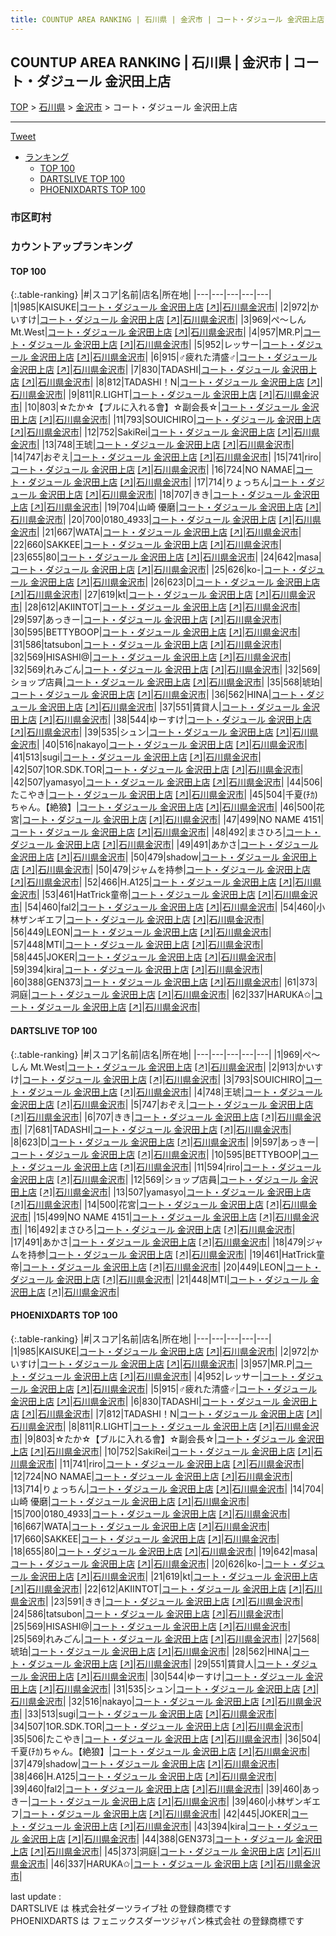 ```yaml
---
title: COUNTUP AREA RANKING | 石川県 | 金沢市 | コート・ダジュール 金沢田上店
---
```

## COUNTUP AREA RANKING | 石川県 | 金沢市 | コート・ダジュール 金沢田上店

[TOP](/darts/rank/) > [石川県](/darts/rank/石川県/) > [金沢市](/darts/rank/石川県/金沢市/) > コート・ダジュール 金沢田上店

___

<a href="https://twitter.com/share?ref_src=twsrc%5Etfw" data-text="COUNTUP AREA RANKING | 石川県金沢市コート・ダジュール 金沢田上店" class="twitter-share-button" data-hashtags="DARTSLIVE,PHOENIXDARTS,darts,ダーツ" data-show-count="false">Tweet</a>

* [ランキング](#カウントアップランキング)
    * [TOP 100](#top-100)
    * [DARTSLIVE TOP 100](#dartslive-top-100)
    * [PHOENIXDARTS TOP 100](#phoenixdarts-top-100)

### 市区町村

<ul>

</ul>

### カウントアップランキング

#### TOP 100



{:.table-ranking}
|#|スコア|名前|店名|所在地|
|---|---|---|---|---|
|1|985|<span class="rank-name-pd">KAISUKE</span>|<a href="/darts/rank/shops/84800.html">コート・ダジュール 金沢田上店</a> <a href="https://vs.phoenixdarts.com/jp/shop/shopDetailInfo/s_84800?s_seq=84800">[↗]</a>|<a href="/darts/rank/石川県/金沢市">石川県金沢市</a>|
|2|972|<span class="rank-name-pd">かいすけ</span>|<a href="/darts/rank/shops/84800.html">コート・ダジュール 金沢田上店</a> <a href="https://vs.phoenixdarts.com/jp/shop/shopDetailInfo/s_84800?s_seq=84800">[↗]</a>|<a href="/darts/rank/石川県/金沢市">石川県金沢市</a>|
|3|969|<span class="rank-name-dl">ぺ～しん Mt.West</span>|<a href="/darts/rank/shops/1b2d31a329b5c910a3f63593b5358cc4.html">コート・ダジュール 金沢田上店</a> <a href="https://search.dartslive.com/jp/shop/1b2d31a329b5c910a3f63593b5358cc4">[↗]</a>|<a href="/darts/rank/石川県/金沢市">石川県金沢市</a>|
|4|957|<span class="rank-name-pd">MR.P</span>|<a href="/darts/rank/shops/84800.html">コート・ダジュール 金沢田上店</a> <a href="https://vs.phoenixdarts.com/jp/shop/shopDetailInfo/s_84800?s_seq=84800">[↗]</a>|<a href="/darts/rank/石川県/金沢市">石川県金沢市</a>|
|5|952|<span class="rank-name-pd">レッサー</span>|<a href="/darts/rank/shops/84800.html">コート・ダジュール 金沢田上店</a> <a href="https://vs.phoenixdarts.com/jp/shop/shopDetailInfo/s_84800?s_seq=84800">[↗]</a>|<a href="/darts/rank/石川県/金沢市">石川県金沢市</a>|
|6|915|<span class="rank-name-pd">♂疲れた清盛♂</span>|<a href="/darts/rank/shops/84800.html">コート・ダジュール 金沢田上店</a> <a href="https://vs.phoenixdarts.com/jp/shop/shopDetailInfo/s_84800?s_seq=84800">[↗]</a>|<a href="/darts/rank/石川県/金沢市">石川県金沢市</a>|
|7|830|<span class="rank-name-pd">TADASHI</span>|<a href="/darts/rank/shops/84800.html">コート・ダジュール 金沢田上店</a> <a href="https://vs.phoenixdarts.com/jp/shop/shopDetailInfo/s_84800?s_seq=84800">[↗]</a>|<a href="/darts/rank/石川県/金沢市">石川県金沢市</a>|
|8|812|<span class="rank-name-pd">TADASHI！N</span>|<a href="/darts/rank/shops/84800.html">コート・ダジュール 金沢田上店</a> <a href="https://vs.phoenixdarts.com/jp/shop/shopDetailInfo/s_84800?s_seq=84800">[↗]</a>|<a href="/darts/rank/石川県/金沢市">石川県金沢市</a>|
|9|811|<span class="rank-name-pd">R.LIGHT</span>|<a href="/darts/rank/shops/84800.html">コート・ダジュール 金沢田上店</a> <a href="https://vs.phoenixdarts.com/jp/shop/shopDetailInfo/s_84800?s_seq=84800">[↗]</a>|<a href="/darts/rank/石川県/金沢市">石川県金沢市</a>|
|10|803|<span class="rank-name-pd">☆たか☆【ブルに入れる會】☆副会長☆</span>|<a href="/darts/rank/shops/84800.html">コート・ダジュール 金沢田上店</a> <a href="https://vs.phoenixdarts.com/jp/shop/shopDetailInfo/s_84800?s_seq=84800">[↗]</a>|<a href="/darts/rank/石川県/金沢市">石川県金沢市</a>|
|11|793|<span class="rank-name-dl">SOUICHIRO</span>|<a href="/darts/rank/shops/1b2d31a329b5c910a3f63593b5358cc4.html">コート・ダジュール 金沢田上店</a> <a href="https://search.dartslive.com/jp/shop/1b2d31a329b5c910a3f63593b5358cc4">[↗]</a>|<a href="/darts/rank/石川県/金沢市">石川県金沢市</a>|
|12|752|<span class="rank-name-pd">SakiRei</span>|<a href="/darts/rank/shops/84800.html">コート・ダジュール 金沢田上店</a> <a href="https://vs.phoenixdarts.com/jp/shop/shopDetailInfo/s_84800?s_seq=84800">[↗]</a>|<a href="/darts/rank/石川県/金沢市">石川県金沢市</a>|
|13|748|<span class="rank-name-dl">王琥</span>|<a href="/darts/rank/shops/1b2d31a329b5c910a3f63593b5358cc4.html">コート・ダジュール 金沢田上店</a> <a href="https://search.dartslive.com/jp/shop/1b2d31a329b5c910a3f63593b5358cc4">[↗]</a>|<a href="/darts/rank/石川県/金沢市">石川県金沢市</a>|
|14|747|<span class="rank-name-dl">おぞえ</span>|<a href="/darts/rank/shops/1b2d31a329b5c910a3f63593b5358cc4.html">コート・ダジュール 金沢田上店</a> <a href="https://search.dartslive.com/jp/shop/1b2d31a329b5c910a3f63593b5358cc4">[↗]</a>|<a href="/darts/rank/石川県/金沢市">石川県金沢市</a>|
|15|741|<span class="rank-name-pd">riro</span>|<a href="/darts/rank/shops/84800.html">コート・ダジュール 金沢田上店</a> <a href="https://vs.phoenixdarts.com/jp/shop/shopDetailInfo/s_84800?s_seq=84800">[↗]</a>|<a href="/darts/rank/石川県/金沢市">石川県金沢市</a>|
|16|724|<span class="rank-name-pd">NO NAMAE</span>|<a href="/darts/rank/shops/84800.html">コート・ダジュール 金沢田上店</a> <a href="https://vs.phoenixdarts.com/jp/shop/shopDetailInfo/s_84800?s_seq=84800">[↗]</a>|<a href="/darts/rank/石川県/金沢市">石川県金沢市</a>|
|17|714|<span class="rank-name-pd">りょっちん</span>|<a href="/darts/rank/shops/84800.html">コート・ダジュール 金沢田上店</a> <a href="https://vs.phoenixdarts.com/jp/shop/shopDetailInfo/s_84800?s_seq=84800">[↗]</a>|<a href="/darts/rank/石川県/金沢市">石川県金沢市</a>|
|18|707|<span class="rank-name-dl">きき</span>|<a href="/darts/rank/shops/1b2d31a329b5c910a3f63593b5358cc4.html">コート・ダジュール 金沢田上店</a> <a href="https://search.dartslive.com/jp/shop/1b2d31a329b5c910a3f63593b5358cc4">[↗]</a>|<a href="/darts/rank/石川県/金沢市">石川県金沢市</a>|
|19|704|<span class="rank-name-pd"><span class="pro-icon-pd"></span>山崎 優磨</span>|<a href="/darts/rank/shops/84800.html">コート・ダジュール 金沢田上店</a> <a href="https://vs.phoenixdarts.com/jp/shop/shopDetailInfo/s_84800?s_seq=84800">[↗]</a>|<a href="/darts/rank/石川県/金沢市">石川県金沢市</a>|
|20|700|<span class="rank-name-pd">0180_4933</span>|<a href="/darts/rank/shops/84800.html">コート・ダジュール 金沢田上店</a> <a href="https://vs.phoenixdarts.com/jp/shop/shopDetailInfo/s_84800?s_seq=84800">[↗]</a>|<a href="/darts/rank/石川県/金沢市">石川県金沢市</a>|
|21|667|<span class="rank-name-pd">WATA</span>|<a href="/darts/rank/shops/84800.html">コート・ダジュール 金沢田上店</a> <a href="https://vs.phoenixdarts.com/jp/shop/shopDetailInfo/s_84800?s_seq=84800">[↗]</a>|<a href="/darts/rank/石川県/金沢市">石川県金沢市</a>|
|22|660|<span class="rank-name-pd">SAKKEE</span>|<a href="/darts/rank/shops/84800.html">コート・ダジュール 金沢田上店</a> <a href="https://vs.phoenixdarts.com/jp/shop/shopDetailInfo/s_84800?s_seq=84800">[↗]</a>|<a href="/darts/rank/石川県/金沢市">石川県金沢市</a>|
|23|655|<span class="rank-name-pd">80</span>|<a href="/darts/rank/shops/84800.html">コート・ダジュール 金沢田上店</a> <a href="https://vs.phoenixdarts.com/jp/shop/shopDetailInfo/s_84800?s_seq=84800">[↗]</a>|<a href="/darts/rank/石川県/金沢市">石川県金沢市</a>|
|24|642|<span class="rank-name-pd">masa</span>|<a href="/darts/rank/shops/84800.html">コート・ダジュール 金沢田上店</a> <a href="https://vs.phoenixdarts.com/jp/shop/shopDetailInfo/s_84800?s_seq=84800">[↗]</a>|<a href="/darts/rank/石川県/金沢市">石川県金沢市</a>|
|25|626|<span class="rank-name-pd">ko-</span>|<a href="/darts/rank/shops/84800.html">コート・ダジュール 金沢田上店</a> <a href="https://vs.phoenixdarts.com/jp/shop/shopDetailInfo/s_84800?s_seq=84800">[↗]</a>|<a href="/darts/rank/石川県/金沢市">石川県金沢市</a>|
|26|623|<span class="rank-name-dl">D</span>|<a href="/darts/rank/shops/1b2d31a329b5c910a3f63593b5358cc4.html">コート・ダジュール 金沢田上店</a> <a href="https://search.dartslive.com/jp/shop/1b2d31a329b5c910a3f63593b5358cc4">[↗]</a>|<a href="/darts/rank/石川県/金沢市">石川県金沢市</a>|
|27|619|<span class="rank-name-pd">kt</span>|<a href="/darts/rank/shops/84800.html">コート・ダジュール 金沢田上店</a> <a href="https://vs.phoenixdarts.com/jp/shop/shopDetailInfo/s_84800?s_seq=84800">[↗]</a>|<a href="/darts/rank/石川県/金沢市">石川県金沢市</a>|
|28|612|<span class="rank-name-pd">AKIINTOT</span>|<a href="/darts/rank/shops/84800.html">コート・ダジュール 金沢田上店</a> <a href="https://vs.phoenixdarts.com/jp/shop/shopDetailInfo/s_84800?s_seq=84800">[↗]</a>|<a href="/darts/rank/石川県/金沢市">石川県金沢市</a>|
|29|597|<span class="rank-name-dl">あっきー</span>|<a href="/darts/rank/shops/1b2d31a329b5c910a3f63593b5358cc4.html">コート・ダジュール 金沢田上店</a> <a href="https://search.dartslive.com/jp/shop/1b2d31a329b5c910a3f63593b5358cc4">[↗]</a>|<a href="/darts/rank/石川県/金沢市">石川県金沢市</a>|
|30|595|<span class="rank-name-dl">BETTYBOOP</span>|<a href="/darts/rank/shops/1b2d31a329b5c910a3f63593b5358cc4.html">コート・ダジュール 金沢田上店</a> <a href="https://search.dartslive.com/jp/shop/1b2d31a329b5c910a3f63593b5358cc4">[↗]</a>|<a href="/darts/rank/石川県/金沢市">石川県金沢市</a>|
|31|586|<span class="rank-name-pd">tatsubon</span>|<a href="/darts/rank/shops/84800.html">コート・ダジュール 金沢田上店</a> <a href="https://vs.phoenixdarts.com/jp/shop/shopDetailInfo/s_84800?s_seq=84800">[↗]</a>|<a href="/darts/rank/石川県/金沢市">石川県金沢市</a>|
|32|569|<span class="rank-name-pd">HISASHI@</span>|<a href="/darts/rank/shops/84800.html">コート・ダジュール 金沢田上店</a> <a href="https://vs.phoenixdarts.com/jp/shop/shopDetailInfo/s_84800?s_seq=84800">[↗]</a>|<a href="/darts/rank/石川県/金沢市">石川県金沢市</a>|
|32|569|<span class="rank-name-pd">れみごん</span>|<a href="/darts/rank/shops/84800.html">コート・ダジュール 金沢田上店</a> <a href="https://vs.phoenixdarts.com/jp/shop/shopDetailInfo/s_84800?s_seq=84800">[↗]</a>|<a href="/darts/rank/石川県/金沢市">石川県金沢市</a>|
|32|569|<span class="rank-name-dl">ショップ店員</span>|<a href="/darts/rank/shops/1b2d31a329b5c910a3f63593b5358cc4.html">コート・ダジュール 金沢田上店</a> <a href="https://search.dartslive.com/jp/shop/1b2d31a329b5c910a3f63593b5358cc4">[↗]</a>|<a href="/darts/rank/石川県/金沢市">石川県金沢市</a>|
|35|568|<span class="rank-name-pd">琥珀</span>|<a href="/darts/rank/shops/84800.html">コート・ダジュール 金沢田上店</a> <a href="https://vs.phoenixdarts.com/jp/shop/shopDetailInfo/s_84800?s_seq=84800">[↗]</a>|<a href="/darts/rank/石川県/金沢市">石川県金沢市</a>|
|36|562|<span class="rank-name-pd">HINA</span>|<a href="/darts/rank/shops/84800.html">コート・ダジュール 金沢田上店</a> <a href="https://vs.phoenixdarts.com/jp/shop/shopDetailInfo/s_84800?s_seq=84800">[↗]</a>|<a href="/darts/rank/石川県/金沢市">石川県金沢市</a>|
|37|551|<span class="rank-name-pd">賃貸人</span>|<a href="/darts/rank/shops/84800.html">コート・ダジュール 金沢田上店</a> <a href="https://vs.phoenixdarts.com/jp/shop/shopDetailInfo/s_84800?s_seq=84800">[↗]</a>|<a href="/darts/rank/石川県/金沢市">石川県金沢市</a>|
|38|544|<span class="rank-name-pd">ゆーすけ</span>|<a href="/darts/rank/shops/84800.html">コート・ダジュール 金沢田上店</a> <a href="https://vs.phoenixdarts.com/jp/shop/shopDetailInfo/s_84800?s_seq=84800">[↗]</a>|<a href="/darts/rank/石川県/金沢市">石川県金沢市</a>|
|39|535|<span class="rank-name-pd">シュン</span>|<a href="/darts/rank/shops/84800.html">コート・ダジュール 金沢田上店</a> <a href="https://vs.phoenixdarts.com/jp/shop/shopDetailInfo/s_84800?s_seq=84800">[↗]</a>|<a href="/darts/rank/石川県/金沢市">石川県金沢市</a>|
|40|516|<span class="rank-name-pd">nakayo</span>|<a href="/darts/rank/shops/84800.html">コート・ダジュール 金沢田上店</a> <a href="https://vs.phoenixdarts.com/jp/shop/shopDetailInfo/s_84800?s_seq=84800">[↗]</a>|<a href="/darts/rank/石川県/金沢市">石川県金沢市</a>|
|41|513|<span class="rank-name-pd">sugi</span>|<a href="/darts/rank/shops/84800.html">コート・ダジュール 金沢田上店</a> <a href="https://vs.phoenixdarts.com/jp/shop/shopDetailInfo/s_84800?s_seq=84800">[↗]</a>|<a href="/darts/rank/石川県/金沢市">石川県金沢市</a>|
|42|507|<span class="rank-name-pd">1OR.SDK.TOR</span>|<a href="/darts/rank/shops/84800.html">コート・ダジュール 金沢田上店</a> <a href="https://vs.phoenixdarts.com/jp/shop/shopDetailInfo/s_84800?s_seq=84800">[↗]</a>|<a href="/darts/rank/石川県/金沢市">石川県金沢市</a>|
|42|507|<span class="rank-name-dl">yamasyo</span>|<a href="/darts/rank/shops/1b2d31a329b5c910a3f63593b5358cc4.html">コート・ダジュール 金沢田上店</a> <a href="https://search.dartslive.com/jp/shop/1b2d31a329b5c910a3f63593b5358cc4">[↗]</a>|<a href="/darts/rank/石川県/金沢市">石川県金沢市</a>|
|44|506|<span class="rank-name-pd">たこやき</span>|<a href="/darts/rank/shops/84800.html">コート・ダジュール 金沢田上店</a> <a href="https://vs.phoenixdarts.com/jp/shop/shopDetailInfo/s_84800?s_seq=84800">[↗]</a>|<a href="/darts/rank/石川県/金沢市">石川県金沢市</a>|
|45|504|<span class="rank-name-pd">千夏(ﾁｶ)ちゃん｡【絶狼】</span>|<a href="/darts/rank/shops/84800.html">コート・ダジュール 金沢田上店</a> <a href="https://vs.phoenixdarts.com/jp/shop/shopDetailInfo/s_84800?s_seq=84800">[↗]</a>|<a href="/darts/rank/石川県/金沢市">石川県金沢市</a>|
|46|500|<span class="rank-name-dl">花宮</span>|<a href="/darts/rank/shops/1b2d31a329b5c910a3f63593b5358cc4.html">コート・ダジュール 金沢田上店</a> <a href="https://search.dartslive.com/jp/shop/1b2d31a329b5c910a3f63593b5358cc4">[↗]</a>|<a href="/darts/rank/石川県/金沢市">石川県金沢市</a>|
|47|499|<span class="rank-name-dl">NO NAME 4151</span>|<a href="/darts/rank/shops/1b2d31a329b5c910a3f63593b5358cc4.html">コート・ダジュール 金沢田上店</a> <a href="https://search.dartslive.com/jp/shop/1b2d31a329b5c910a3f63593b5358cc4">[↗]</a>|<a href="/darts/rank/石川県/金沢市">石川県金沢市</a>|
|48|492|<span class="rank-name-dl">まさひろ</span>|<a href="/darts/rank/shops/1b2d31a329b5c910a3f63593b5358cc4.html">コート・ダジュール 金沢田上店</a> <a href="https://search.dartslive.com/jp/shop/1b2d31a329b5c910a3f63593b5358cc4">[↗]</a>|<a href="/darts/rank/石川県/金沢市">石川県金沢市</a>|
|49|491|<span class="rank-name-dl">あかさ</span>|<a href="/darts/rank/shops/1b2d31a329b5c910a3f63593b5358cc4.html">コート・ダジュール 金沢田上店</a> <a href="https://search.dartslive.com/jp/shop/1b2d31a329b5c910a3f63593b5358cc4">[↗]</a>|<a href="/darts/rank/石川県/金沢市">石川県金沢市</a>|
|50|479|<span class="rank-name-pd">shadow</span>|<a href="/darts/rank/shops/84800.html">コート・ダジュール 金沢田上店</a> <a href="https://vs.phoenixdarts.com/jp/shop/shopDetailInfo/s_84800?s_seq=84800">[↗]</a>|<a href="/darts/rank/石川県/金沢市">石川県金沢市</a>|
|50|479|<span class="rank-name-dl">ジャムを持参</span>|<a href="/darts/rank/shops/1b2d31a329b5c910a3f63593b5358cc4.html">コート・ダジュール 金沢田上店</a> <a href="https://search.dartslive.com/jp/shop/1b2d31a329b5c910a3f63593b5358cc4">[↗]</a>|<a href="/darts/rank/石川県/金沢市">石川県金沢市</a>|
|52|466|<span class="rank-name-pd">H.A125</span>|<a href="/darts/rank/shops/84800.html">コート・ダジュール 金沢田上店</a> <a href="https://vs.phoenixdarts.com/jp/shop/shopDetailInfo/s_84800?s_seq=84800">[↗]</a>|<a href="/darts/rank/石川県/金沢市">石川県金沢市</a>|
|53|461|<span class="rank-name-dl">HatTrick童帝</span>|<a href="/darts/rank/shops/1b2d31a329b5c910a3f63593b5358cc4.html">コート・ダジュール 金沢田上店</a> <a href="https://search.dartslive.com/jp/shop/1b2d31a329b5c910a3f63593b5358cc4">[↗]</a>|<a href="/darts/rank/石川県/金沢市">石川県金沢市</a>|
|54|460|<span class="rank-name-pd">fal2</span>|<a href="/darts/rank/shops/84800.html">コート・ダジュール 金沢田上店</a> <a href="https://vs.phoenixdarts.com/jp/shop/shopDetailInfo/s_84800?s_seq=84800">[↗]</a>|<a href="/darts/rank/石川県/金沢市">石川県金沢市</a>|
|54|460|<span class="rank-name-pd">小林ザンギエフ</span>|<a href="/darts/rank/shops/84800.html">コート・ダジュール 金沢田上店</a> <a href="https://vs.phoenixdarts.com/jp/shop/shopDetailInfo/s_84800?s_seq=84800">[↗]</a>|<a href="/darts/rank/石川県/金沢市">石川県金沢市</a>|
|56|449|<span class="rank-name-dl">LEON</span>|<a href="/darts/rank/shops/1b2d31a329b5c910a3f63593b5358cc4.html">コート・ダジュール 金沢田上店</a> <a href="https://search.dartslive.com/jp/shop/1b2d31a329b5c910a3f63593b5358cc4">[↗]</a>|<a href="/darts/rank/石川県/金沢市">石川県金沢市</a>|
|57|448|<span class="rank-name-dl">MTI</span>|<a href="/darts/rank/shops/1b2d31a329b5c910a3f63593b5358cc4.html">コート・ダジュール 金沢田上店</a> <a href="https://search.dartslive.com/jp/shop/1b2d31a329b5c910a3f63593b5358cc4">[↗]</a>|<a href="/darts/rank/石川県/金沢市">石川県金沢市</a>|
|58|445|<span class="rank-name-pd">JOKER</span>|<a href="/darts/rank/shops/84800.html">コート・ダジュール 金沢田上店</a> <a href="https://vs.phoenixdarts.com/jp/shop/shopDetailInfo/s_84800?s_seq=84800">[↗]</a>|<a href="/darts/rank/石川県/金沢市">石川県金沢市</a>|
|59|394|<span class="rank-name-pd">kira</span>|<a href="/darts/rank/shops/84800.html">コート・ダジュール 金沢田上店</a> <a href="https://vs.phoenixdarts.com/jp/shop/shopDetailInfo/s_84800?s_seq=84800">[↗]</a>|<a href="/darts/rank/石川県/金沢市">石川県金沢市</a>|
|60|388|<span class="rank-name-pd">GEN373</span>|<a href="/darts/rank/shops/84800.html">コート・ダジュール 金沢田上店</a> <a href="https://vs.phoenixdarts.com/jp/shop/shopDetailInfo/s_84800?s_seq=84800">[↗]</a>|<a href="/darts/rank/石川県/金沢市">石川県金沢市</a>|
|61|373|<span class="rank-name-pd">洞庭</span>|<a href="/darts/rank/shops/84800.html">コート・ダジュール 金沢田上店</a> <a href="https://vs.phoenixdarts.com/jp/shop/shopDetailInfo/s_84800?s_seq=84800">[↗]</a>|<a href="/darts/rank/石川県/金沢市">石川県金沢市</a>|
|62|337|<span class="rank-name-pd">HARUKA✩</span>|<a href="/darts/rank/shops/84800.html">コート・ダジュール 金沢田上店</a> <a href="https://vs.phoenixdarts.com/jp/shop/shopDetailInfo/s_84800?s_seq=84800">[↗]</a>|<a href="/darts/rank/石川県/金沢市">石川県金沢市</a>|


#### DARTSLIVE TOP 100



{:.table-ranking}
|#|スコア|名前|店名|所在地|
|---|---|---|---|---|
|1|969|<span class="rank-name-dl">ぺ～しん Mt.West</span>|<a href="/darts/rank/shops/1b2d31a329b5c910a3f63593b5358cc4.html">コート・ダジュール 金沢田上店</a> <a href="https://search.dartslive.com/jp/shop/1b2d31a329b5c910a3f63593b5358cc4">[↗]</a>|<a href="/darts/rank/石川県/金沢市">石川県金沢市</a>|
|2|913|<span class="rank-name-dl">かいすけ</span>|<a href="/darts/rank/shops/1b2d31a329b5c910a3f63593b5358cc4.html">コート・ダジュール 金沢田上店</a> <a href="https://search.dartslive.com/jp/shop/1b2d31a329b5c910a3f63593b5358cc4">[↗]</a>|<a href="/darts/rank/石川県/金沢市">石川県金沢市</a>|
|3|793|<span class="rank-name-dl">SOUICHIRO</span>|<a href="/darts/rank/shops/1b2d31a329b5c910a3f63593b5358cc4.html">コート・ダジュール 金沢田上店</a> <a href="https://search.dartslive.com/jp/shop/1b2d31a329b5c910a3f63593b5358cc4">[↗]</a>|<a href="/darts/rank/石川県/金沢市">石川県金沢市</a>|
|4|748|<span class="rank-name-dl">王琥</span>|<a href="/darts/rank/shops/1b2d31a329b5c910a3f63593b5358cc4.html">コート・ダジュール 金沢田上店</a> <a href="https://search.dartslive.com/jp/shop/1b2d31a329b5c910a3f63593b5358cc4">[↗]</a>|<a href="/darts/rank/石川県/金沢市">石川県金沢市</a>|
|5|747|<span class="rank-name-dl">おぞえ</span>|<a href="/darts/rank/shops/1b2d31a329b5c910a3f63593b5358cc4.html">コート・ダジュール 金沢田上店</a> <a href="https://search.dartslive.com/jp/shop/1b2d31a329b5c910a3f63593b5358cc4">[↗]</a>|<a href="/darts/rank/石川県/金沢市">石川県金沢市</a>|
|6|707|<span class="rank-name-dl">きき</span>|<a href="/darts/rank/shops/1b2d31a329b5c910a3f63593b5358cc4.html">コート・ダジュール 金沢田上店</a> <a href="https://search.dartslive.com/jp/shop/1b2d31a329b5c910a3f63593b5358cc4">[↗]</a>|<a href="/darts/rank/石川県/金沢市">石川県金沢市</a>|
|7|681|<span class="rank-name-dl">TADASHI</span>|<a href="/darts/rank/shops/1b2d31a329b5c910a3f63593b5358cc4.html">コート・ダジュール 金沢田上店</a> <a href="https://search.dartslive.com/jp/shop/1b2d31a329b5c910a3f63593b5358cc4">[↗]</a>|<a href="/darts/rank/石川県/金沢市">石川県金沢市</a>|
|8|623|<span class="rank-name-dl">D</span>|<a href="/darts/rank/shops/1b2d31a329b5c910a3f63593b5358cc4.html">コート・ダジュール 金沢田上店</a> <a href="https://search.dartslive.com/jp/shop/1b2d31a329b5c910a3f63593b5358cc4">[↗]</a>|<a href="/darts/rank/石川県/金沢市">石川県金沢市</a>|
|9|597|<span class="rank-name-dl">あっきー</span>|<a href="/darts/rank/shops/1b2d31a329b5c910a3f63593b5358cc4.html">コート・ダジュール 金沢田上店</a> <a href="https://search.dartslive.com/jp/shop/1b2d31a329b5c910a3f63593b5358cc4">[↗]</a>|<a href="/darts/rank/石川県/金沢市">石川県金沢市</a>|
|10|595|<span class="rank-name-dl">BETTYBOOP</span>|<a href="/darts/rank/shops/1b2d31a329b5c910a3f63593b5358cc4.html">コート・ダジュール 金沢田上店</a> <a href="https://search.dartslive.com/jp/shop/1b2d31a329b5c910a3f63593b5358cc4">[↗]</a>|<a href="/darts/rank/石川県/金沢市">石川県金沢市</a>|
|11|594|<span class="rank-name-dl">riro</span>|<a href="/darts/rank/shops/1b2d31a329b5c910a3f63593b5358cc4.html">コート・ダジュール 金沢田上店</a> <a href="https://search.dartslive.com/jp/shop/1b2d31a329b5c910a3f63593b5358cc4">[↗]</a>|<a href="/darts/rank/石川県/金沢市">石川県金沢市</a>|
|12|569|<span class="rank-name-dl">ショップ店員</span>|<a href="/darts/rank/shops/1b2d31a329b5c910a3f63593b5358cc4.html">コート・ダジュール 金沢田上店</a> <a href="https://search.dartslive.com/jp/shop/1b2d31a329b5c910a3f63593b5358cc4">[↗]</a>|<a href="/darts/rank/石川県/金沢市">石川県金沢市</a>|
|13|507|<span class="rank-name-dl">yamasyo</span>|<a href="/darts/rank/shops/1b2d31a329b5c910a3f63593b5358cc4.html">コート・ダジュール 金沢田上店</a> <a href="https://search.dartslive.com/jp/shop/1b2d31a329b5c910a3f63593b5358cc4">[↗]</a>|<a href="/darts/rank/石川県/金沢市">石川県金沢市</a>|
|14|500|<span class="rank-name-dl">花宮</span>|<a href="/darts/rank/shops/1b2d31a329b5c910a3f63593b5358cc4.html">コート・ダジュール 金沢田上店</a> <a href="https://search.dartslive.com/jp/shop/1b2d31a329b5c910a3f63593b5358cc4">[↗]</a>|<a href="/darts/rank/石川県/金沢市">石川県金沢市</a>|
|15|499|<span class="rank-name-dl">NO NAME 4151</span>|<a href="/darts/rank/shops/1b2d31a329b5c910a3f63593b5358cc4.html">コート・ダジュール 金沢田上店</a> <a href="https://search.dartslive.com/jp/shop/1b2d31a329b5c910a3f63593b5358cc4">[↗]</a>|<a href="/darts/rank/石川県/金沢市">石川県金沢市</a>|
|16|492|<span class="rank-name-dl">まさひろ</span>|<a href="/darts/rank/shops/1b2d31a329b5c910a3f63593b5358cc4.html">コート・ダジュール 金沢田上店</a> <a href="https://search.dartslive.com/jp/shop/1b2d31a329b5c910a3f63593b5358cc4">[↗]</a>|<a href="/darts/rank/石川県/金沢市">石川県金沢市</a>|
|17|491|<span class="rank-name-dl">あかさ</span>|<a href="/darts/rank/shops/1b2d31a329b5c910a3f63593b5358cc4.html">コート・ダジュール 金沢田上店</a> <a href="https://search.dartslive.com/jp/shop/1b2d31a329b5c910a3f63593b5358cc4">[↗]</a>|<a href="/darts/rank/石川県/金沢市">石川県金沢市</a>|
|18|479|<span class="rank-name-dl">ジャムを持参</span>|<a href="/darts/rank/shops/1b2d31a329b5c910a3f63593b5358cc4.html">コート・ダジュール 金沢田上店</a> <a href="https://search.dartslive.com/jp/shop/1b2d31a329b5c910a3f63593b5358cc4">[↗]</a>|<a href="/darts/rank/石川県/金沢市">石川県金沢市</a>|
|19|461|<span class="rank-name-dl">HatTrick童帝</span>|<a href="/darts/rank/shops/1b2d31a329b5c910a3f63593b5358cc4.html">コート・ダジュール 金沢田上店</a> <a href="https://search.dartslive.com/jp/shop/1b2d31a329b5c910a3f63593b5358cc4">[↗]</a>|<a href="/darts/rank/石川県/金沢市">石川県金沢市</a>|
|20|449|<span class="rank-name-dl">LEON</span>|<a href="/darts/rank/shops/1b2d31a329b5c910a3f63593b5358cc4.html">コート・ダジュール 金沢田上店</a> <a href="https://search.dartslive.com/jp/shop/1b2d31a329b5c910a3f63593b5358cc4">[↗]</a>|<a href="/darts/rank/石川県/金沢市">石川県金沢市</a>|
|21|448|<span class="rank-name-dl">MTI</span>|<a href="/darts/rank/shops/1b2d31a329b5c910a3f63593b5358cc4.html">コート・ダジュール 金沢田上店</a> <a href="https://search.dartslive.com/jp/shop/1b2d31a329b5c910a3f63593b5358cc4">[↗]</a>|<a href="/darts/rank/石川県/金沢市">石川県金沢市</a>|


#### PHOENIXDARTS TOP 100



{:.table-ranking}
|#|スコア|名前|店名|所在地|
|---|---|---|---|---|
|1|985|<span class="rank-name-pd">KAISUKE</span>|<a href="/darts/rank/shops/84800.html">コート・ダジュール 金沢田上店</a> <a href="https://vs.phoenixdarts.com/jp/shop/shopDetailInfo/s_84800?s_seq=84800">[↗]</a>|<a href="/darts/rank/石川県/金沢市">石川県金沢市</a>|
|2|972|<span class="rank-name-pd">かいすけ</span>|<a href="/darts/rank/shops/84800.html">コート・ダジュール 金沢田上店</a> <a href="https://vs.phoenixdarts.com/jp/shop/shopDetailInfo/s_84800?s_seq=84800">[↗]</a>|<a href="/darts/rank/石川県/金沢市">石川県金沢市</a>|
|3|957|<span class="rank-name-pd">MR.P</span>|<a href="/darts/rank/shops/84800.html">コート・ダジュール 金沢田上店</a> <a href="https://vs.phoenixdarts.com/jp/shop/shopDetailInfo/s_84800?s_seq=84800">[↗]</a>|<a href="/darts/rank/石川県/金沢市">石川県金沢市</a>|
|4|952|<span class="rank-name-pd">レッサー</span>|<a href="/darts/rank/shops/84800.html">コート・ダジュール 金沢田上店</a> <a href="https://vs.phoenixdarts.com/jp/shop/shopDetailInfo/s_84800?s_seq=84800">[↗]</a>|<a href="/darts/rank/石川県/金沢市">石川県金沢市</a>|
|5|915|<span class="rank-name-pd">♂疲れた清盛♂</span>|<a href="/darts/rank/shops/84800.html">コート・ダジュール 金沢田上店</a> <a href="https://vs.phoenixdarts.com/jp/shop/shopDetailInfo/s_84800?s_seq=84800">[↗]</a>|<a href="/darts/rank/石川県/金沢市">石川県金沢市</a>|
|6|830|<span class="rank-name-pd">TADASHI</span>|<a href="/darts/rank/shops/84800.html">コート・ダジュール 金沢田上店</a> <a href="https://vs.phoenixdarts.com/jp/shop/shopDetailInfo/s_84800?s_seq=84800">[↗]</a>|<a href="/darts/rank/石川県/金沢市">石川県金沢市</a>|
|7|812|<span class="rank-name-pd">TADASHI！N</span>|<a href="/darts/rank/shops/84800.html">コート・ダジュール 金沢田上店</a> <a href="https://vs.phoenixdarts.com/jp/shop/shopDetailInfo/s_84800?s_seq=84800">[↗]</a>|<a href="/darts/rank/石川県/金沢市">石川県金沢市</a>|
|8|811|<span class="rank-name-pd">R.LIGHT</span>|<a href="/darts/rank/shops/84800.html">コート・ダジュール 金沢田上店</a> <a href="https://vs.phoenixdarts.com/jp/shop/shopDetailInfo/s_84800?s_seq=84800">[↗]</a>|<a href="/darts/rank/石川県/金沢市">石川県金沢市</a>|
|9|803|<span class="rank-name-pd">☆たか☆【ブルに入れる會】☆副会長☆</span>|<a href="/darts/rank/shops/84800.html">コート・ダジュール 金沢田上店</a> <a href="https://vs.phoenixdarts.com/jp/shop/shopDetailInfo/s_84800?s_seq=84800">[↗]</a>|<a href="/darts/rank/石川県/金沢市">石川県金沢市</a>|
|10|752|<span class="rank-name-pd">SakiRei</span>|<a href="/darts/rank/shops/84800.html">コート・ダジュール 金沢田上店</a> <a href="https://vs.phoenixdarts.com/jp/shop/shopDetailInfo/s_84800?s_seq=84800">[↗]</a>|<a href="/darts/rank/石川県/金沢市">石川県金沢市</a>|
|11|741|<span class="rank-name-pd">riro</span>|<a href="/darts/rank/shops/84800.html">コート・ダジュール 金沢田上店</a> <a href="https://vs.phoenixdarts.com/jp/shop/shopDetailInfo/s_84800?s_seq=84800">[↗]</a>|<a href="/darts/rank/石川県/金沢市">石川県金沢市</a>|
|12|724|<span class="rank-name-pd">NO NAMAE</span>|<a href="/darts/rank/shops/84800.html">コート・ダジュール 金沢田上店</a> <a href="https://vs.phoenixdarts.com/jp/shop/shopDetailInfo/s_84800?s_seq=84800">[↗]</a>|<a href="/darts/rank/石川県/金沢市">石川県金沢市</a>|
|13|714|<span class="rank-name-pd">りょっちん</span>|<a href="/darts/rank/shops/84800.html">コート・ダジュール 金沢田上店</a> <a href="https://vs.phoenixdarts.com/jp/shop/shopDetailInfo/s_84800?s_seq=84800">[↗]</a>|<a href="/darts/rank/石川県/金沢市">石川県金沢市</a>|
|14|704|<span class="rank-name-pd"><span class="pro-icon-pd"></span>山崎 優磨</span>|<a href="/darts/rank/shops/84800.html">コート・ダジュール 金沢田上店</a> <a href="https://vs.phoenixdarts.com/jp/shop/shopDetailInfo/s_84800?s_seq=84800">[↗]</a>|<a href="/darts/rank/石川県/金沢市">石川県金沢市</a>|
|15|700|<span class="rank-name-pd">0180_4933</span>|<a href="/darts/rank/shops/84800.html">コート・ダジュール 金沢田上店</a> <a href="https://vs.phoenixdarts.com/jp/shop/shopDetailInfo/s_84800?s_seq=84800">[↗]</a>|<a href="/darts/rank/石川県/金沢市">石川県金沢市</a>|
|16|667|<span class="rank-name-pd">WATA</span>|<a href="/darts/rank/shops/84800.html">コート・ダジュール 金沢田上店</a> <a href="https://vs.phoenixdarts.com/jp/shop/shopDetailInfo/s_84800?s_seq=84800">[↗]</a>|<a href="/darts/rank/石川県/金沢市">石川県金沢市</a>|
|17|660|<span class="rank-name-pd">SAKKEE</span>|<a href="/darts/rank/shops/84800.html">コート・ダジュール 金沢田上店</a> <a href="https://vs.phoenixdarts.com/jp/shop/shopDetailInfo/s_84800?s_seq=84800">[↗]</a>|<a href="/darts/rank/石川県/金沢市">石川県金沢市</a>|
|18|655|<span class="rank-name-pd">80</span>|<a href="/darts/rank/shops/84800.html">コート・ダジュール 金沢田上店</a> <a href="https://vs.phoenixdarts.com/jp/shop/shopDetailInfo/s_84800?s_seq=84800">[↗]</a>|<a href="/darts/rank/石川県/金沢市">石川県金沢市</a>|
|19|642|<span class="rank-name-pd">masa</span>|<a href="/darts/rank/shops/84800.html">コート・ダジュール 金沢田上店</a> <a href="https://vs.phoenixdarts.com/jp/shop/shopDetailInfo/s_84800?s_seq=84800">[↗]</a>|<a href="/darts/rank/石川県/金沢市">石川県金沢市</a>|
|20|626|<span class="rank-name-pd">ko-</span>|<a href="/darts/rank/shops/84800.html">コート・ダジュール 金沢田上店</a> <a href="https://vs.phoenixdarts.com/jp/shop/shopDetailInfo/s_84800?s_seq=84800">[↗]</a>|<a href="/darts/rank/石川県/金沢市">石川県金沢市</a>|
|21|619|<span class="rank-name-pd">kt</span>|<a href="/darts/rank/shops/84800.html">コート・ダジュール 金沢田上店</a> <a href="https://vs.phoenixdarts.com/jp/shop/shopDetailInfo/s_84800?s_seq=84800">[↗]</a>|<a href="/darts/rank/石川県/金沢市">石川県金沢市</a>|
|22|612|<span class="rank-name-pd">AKIINTOT</span>|<a href="/darts/rank/shops/84800.html">コート・ダジュール 金沢田上店</a> <a href="https://vs.phoenixdarts.com/jp/shop/shopDetailInfo/s_84800?s_seq=84800">[↗]</a>|<a href="/darts/rank/石川県/金沢市">石川県金沢市</a>|
|23|591|<span class="rank-name-pd">きき</span>|<a href="/darts/rank/shops/84800.html">コート・ダジュール 金沢田上店</a> <a href="https://vs.phoenixdarts.com/jp/shop/shopDetailInfo/s_84800?s_seq=84800">[↗]</a>|<a href="/darts/rank/石川県/金沢市">石川県金沢市</a>|
|24|586|<span class="rank-name-pd">tatsubon</span>|<a href="/darts/rank/shops/84800.html">コート・ダジュール 金沢田上店</a> <a href="https://vs.phoenixdarts.com/jp/shop/shopDetailInfo/s_84800?s_seq=84800">[↗]</a>|<a href="/darts/rank/石川県/金沢市">石川県金沢市</a>|
|25|569|<span class="rank-name-pd">HISASHI@</span>|<a href="/darts/rank/shops/84800.html">コート・ダジュール 金沢田上店</a> <a href="https://vs.phoenixdarts.com/jp/shop/shopDetailInfo/s_84800?s_seq=84800">[↗]</a>|<a href="/darts/rank/石川県/金沢市">石川県金沢市</a>|
|25|569|<span class="rank-name-pd">れみごん</span>|<a href="/darts/rank/shops/84800.html">コート・ダジュール 金沢田上店</a> <a href="https://vs.phoenixdarts.com/jp/shop/shopDetailInfo/s_84800?s_seq=84800">[↗]</a>|<a href="/darts/rank/石川県/金沢市">石川県金沢市</a>|
|27|568|<span class="rank-name-pd">琥珀</span>|<a href="/darts/rank/shops/84800.html">コート・ダジュール 金沢田上店</a> <a href="https://vs.phoenixdarts.com/jp/shop/shopDetailInfo/s_84800?s_seq=84800">[↗]</a>|<a href="/darts/rank/石川県/金沢市">石川県金沢市</a>|
|28|562|<span class="rank-name-pd">HINA</span>|<a href="/darts/rank/shops/84800.html">コート・ダジュール 金沢田上店</a> <a href="https://vs.phoenixdarts.com/jp/shop/shopDetailInfo/s_84800?s_seq=84800">[↗]</a>|<a href="/darts/rank/石川県/金沢市">石川県金沢市</a>|
|29|551|<span class="rank-name-pd">賃貸人</span>|<a href="/darts/rank/shops/84800.html">コート・ダジュール 金沢田上店</a> <a href="https://vs.phoenixdarts.com/jp/shop/shopDetailInfo/s_84800?s_seq=84800">[↗]</a>|<a href="/darts/rank/石川県/金沢市">石川県金沢市</a>|
|30|544|<span class="rank-name-pd">ゆーすけ</span>|<a href="/darts/rank/shops/84800.html">コート・ダジュール 金沢田上店</a> <a href="https://vs.phoenixdarts.com/jp/shop/shopDetailInfo/s_84800?s_seq=84800">[↗]</a>|<a href="/darts/rank/石川県/金沢市">石川県金沢市</a>|
|31|535|<span class="rank-name-pd">シュン</span>|<a href="/darts/rank/shops/84800.html">コート・ダジュール 金沢田上店</a> <a href="https://vs.phoenixdarts.com/jp/shop/shopDetailInfo/s_84800?s_seq=84800">[↗]</a>|<a href="/darts/rank/石川県/金沢市">石川県金沢市</a>|
|32|516|<span class="rank-name-pd">nakayo</span>|<a href="/darts/rank/shops/84800.html">コート・ダジュール 金沢田上店</a> <a href="https://vs.phoenixdarts.com/jp/shop/shopDetailInfo/s_84800?s_seq=84800">[↗]</a>|<a href="/darts/rank/石川県/金沢市">石川県金沢市</a>|
|33|513|<span class="rank-name-pd">sugi</span>|<a href="/darts/rank/shops/84800.html">コート・ダジュール 金沢田上店</a> <a href="https://vs.phoenixdarts.com/jp/shop/shopDetailInfo/s_84800?s_seq=84800">[↗]</a>|<a href="/darts/rank/石川県/金沢市">石川県金沢市</a>|
|34|507|<span class="rank-name-pd">1OR.SDK.TOR</span>|<a href="/darts/rank/shops/84800.html">コート・ダジュール 金沢田上店</a> <a href="https://vs.phoenixdarts.com/jp/shop/shopDetailInfo/s_84800?s_seq=84800">[↗]</a>|<a href="/darts/rank/石川県/金沢市">石川県金沢市</a>|
|35|506|<span class="rank-name-pd">たこやき</span>|<a href="/darts/rank/shops/84800.html">コート・ダジュール 金沢田上店</a> <a href="https://vs.phoenixdarts.com/jp/shop/shopDetailInfo/s_84800?s_seq=84800">[↗]</a>|<a href="/darts/rank/石川県/金沢市">石川県金沢市</a>|
|36|504|<span class="rank-name-pd">千夏(ﾁｶ)ちゃん｡【絶狼】</span>|<a href="/darts/rank/shops/84800.html">コート・ダジュール 金沢田上店</a> <a href="https://vs.phoenixdarts.com/jp/shop/shopDetailInfo/s_84800?s_seq=84800">[↗]</a>|<a href="/darts/rank/石川県/金沢市">石川県金沢市</a>|
|37|479|<span class="rank-name-pd">shadow</span>|<a href="/darts/rank/shops/84800.html">コート・ダジュール 金沢田上店</a> <a href="https://vs.phoenixdarts.com/jp/shop/shopDetailInfo/s_84800?s_seq=84800">[↗]</a>|<a href="/darts/rank/石川県/金沢市">石川県金沢市</a>|
|38|466|<span class="rank-name-pd">H.A125</span>|<a href="/darts/rank/shops/84800.html">コート・ダジュール 金沢田上店</a> <a href="https://vs.phoenixdarts.com/jp/shop/shopDetailInfo/s_84800?s_seq=84800">[↗]</a>|<a href="/darts/rank/石川県/金沢市">石川県金沢市</a>|
|39|460|<span class="rank-name-pd">fal2</span>|<a href="/darts/rank/shops/84800.html">コート・ダジュール 金沢田上店</a> <a href="https://vs.phoenixdarts.com/jp/shop/shopDetailInfo/s_84800?s_seq=84800">[↗]</a>|<a href="/darts/rank/石川県/金沢市">石川県金沢市</a>|
|39|460|<span class="rank-name-pd">あっきー</span>|<a href="/darts/rank/shops/84800.html">コート・ダジュール 金沢田上店</a> <a href="https://vs.phoenixdarts.com/jp/shop/shopDetailInfo/s_84800?s_seq=84800">[↗]</a>|<a href="/darts/rank/石川県/金沢市">石川県金沢市</a>|
|39|460|<span class="rank-name-pd">小林ザンギエフ</span>|<a href="/darts/rank/shops/84800.html">コート・ダジュール 金沢田上店</a> <a href="https://vs.phoenixdarts.com/jp/shop/shopDetailInfo/s_84800?s_seq=84800">[↗]</a>|<a href="/darts/rank/石川県/金沢市">石川県金沢市</a>|
|42|445|<span class="rank-name-pd">JOKER</span>|<a href="/darts/rank/shops/84800.html">コート・ダジュール 金沢田上店</a> <a href="https://vs.phoenixdarts.com/jp/shop/shopDetailInfo/s_84800?s_seq=84800">[↗]</a>|<a href="/darts/rank/石川県/金沢市">石川県金沢市</a>|
|43|394|<span class="rank-name-pd">kira</span>|<a href="/darts/rank/shops/84800.html">コート・ダジュール 金沢田上店</a> <a href="https://vs.phoenixdarts.com/jp/shop/shopDetailInfo/s_84800?s_seq=84800">[↗]</a>|<a href="/darts/rank/石川県/金沢市">石川県金沢市</a>|
|44|388|<span class="rank-name-pd">GEN373</span>|<a href="/darts/rank/shops/84800.html">コート・ダジュール 金沢田上店</a> <a href="https://vs.phoenixdarts.com/jp/shop/shopDetailInfo/s_84800?s_seq=84800">[↗]</a>|<a href="/darts/rank/石川県/金沢市">石川県金沢市</a>|
|45|373|<span class="rank-name-pd">洞庭</span>|<a href="/darts/rank/shops/84800.html">コート・ダジュール 金沢田上店</a> <a href="https://vs.phoenixdarts.com/jp/shop/shopDetailInfo/s_84800?s_seq=84800">[↗]</a>|<a href="/darts/rank/石川県/金沢市">石川県金沢市</a>|
|46|337|<span class="rank-name-pd">HARUKA✩</span>|<a href="/darts/rank/shops/84800.html">コート・ダジュール 金沢田上店</a> <a href="https://vs.phoenixdarts.com/jp/shop/shopDetailInfo/s_84800?s_seq=84800">[↗]</a>|<a href="/darts/rank/石川県/金沢市">石川県金沢市</a>|


<div class="footer border-top border-gray-light mt-5 pt-3 text-right text-gray">
    last update : <span style="font-weight: italic" id="foot_last_modified"></span><br />
    DARTSLIVE は 株式会社ダーツライブ社 の登録商標です<br />
    PHOENIXDARTS は フェニックスダーツジャパン株式会社 の登録商標です<br />
</div>

<script src="https://cdnjs.cloudflare.com/ajax/libs/jquery.tablesorter/2.31.3/js/jquery.tablesorter.min.js" integrity="sha512-qzgd5cYSZcosqpzpn7zF2ZId8f/8CHmFKZ8j7mU4OUXTNRd5g+ZHBPsgKEwoqxCtdQvExE5LprwwPAgoicguNg==" crossorigin="anonymous" referrerpolicy="no-referrer"></script>
<link rel="stylesheet" href="https://cdnjs.cloudflare.com/ajax/libs/jquery.tablesorter/2.31.3/css/theme.default.min.css" integrity="sha512-wghhOJkjQX0Lh3NSWvNKeZ0ZpNn+SPVXX1Qyc9OCaogADktxrBiBdKGDoqVUOyhStvMBmJQ8ZdMHiR3wuEq8+w==" crossorigin="anonymous" referrerpolicy="no-referrer" />
<script>
$(function() {
    $(".table-ranking").tablesorter({sortList:[[0, 0]]});
    $("#foot_last_modified").text(formatDate(new Date(document.lastModified), 'yyyy-MM-dd HH:mm:ss'));
});
</script>

<script async src="https://platform.twitter.com/widgets.js" charset="utf-8"></script>